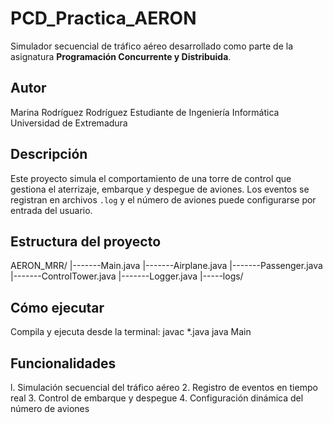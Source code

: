 # PCD_Practica_AERON

Simulador secuencial de tráfico aéreo desarrollado como parte de la asignatura **Programación Concurrente y Distribuida**.

## Autor
Marina Rodríguez Rodríguez 
Estudiante de Ingeniería Informática 
Universidad de Extremadura

## Descripción

Este proyecto simula el comportamiento de una torre de control que gestiona el aterrizaje, embarque y despegue de aviones. Los eventos se registran en archivos `.log` y el número de aviones puede configurarse por entrada del usuario.

## Estructura del proyecto

AERON_MRR/
|-------Main.java
|-------Airplane.java
|-------Passenger.java
|-------ControlTower.java
|-------Logger.java
|-----logs/

## Cómo ejecutar

Compila y ejecuta desde la terminal:
javac *.java
java Main

## Funcionalidades
l. Simulación secuencial del tráfico aéreo
2. Registro de eventos en tiempo real
3. Control de embarque y despegue
4. Configuración dinámica del número de aviones




